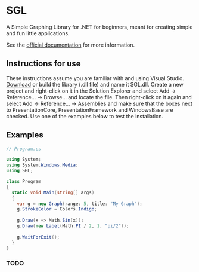 # SGL
A Simple Graphing Library for .NET for beginners, meant for creating simple and fun little applications.

See the [official documentation](https://veselink1.github.io/SGL-Docs/annotated.html) for more information.

## Instructions for use
These instructions assume you are familiar with and using Visual Studio. 
[Download](https://github.com/veselink1/SGL/releases) or build the library (.dll file) and name it SGL.dll.
Create a new project and right-click on it in the Solution Explorer and select Add -> Reference... -> Browse... and locate the file.
Then right-click on it again and select Add -> Reference... -> Assemblies and make sure that the boxes next to PresentationCore, PresentationFramework and WindowsBase are checked. 
Use one of the examples below to test the installation.

## Examples

```csharp
// Program.cs

using System;
using System.Windows.Media;
using SGL;

class Program
{
  static void Main(string[] args)
  {
    var g = new Graph(range: 5, title: "My Graph");
    g.StrokeColor = Colors.Indigo;
    
    g.Draw(x => Math.Sin(x));
    g.Draw(new Label(Math.PI / 2, 1, "pi/2"));
    
    g.WaitForExit();
  }
}

```

### TODO
